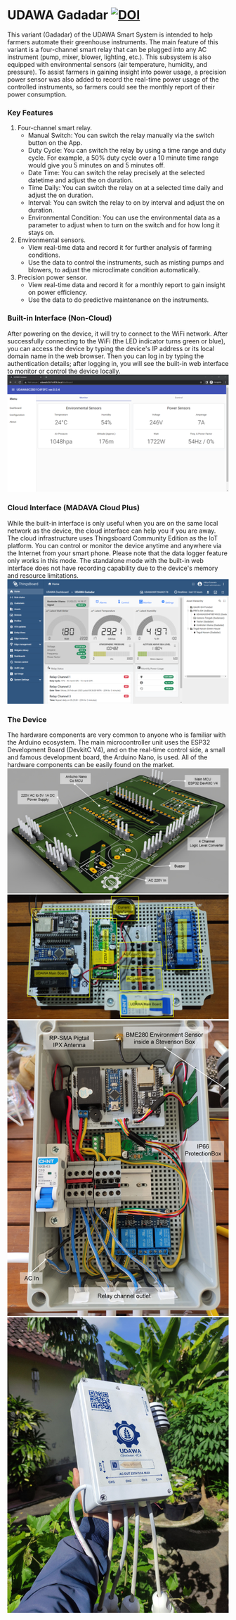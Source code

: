 # UDAWA Gadadar [![DOI](https://zenodo.org/badge/DOI/10.5281/zenodo.5774602.svg)](https://doi.org/10.5281/zenodo.5774602)
This variant (Gadadar) of the UDAWA Smart System is intended to help farmers automate their greenhouse instruments. The main feature of this variant is a four-channel smart relay that can be plugged into any AC instrument (pump, mixer, blower, lighting, etc.). This subsystem is also equipped with environmental sensors (air temperature, humidity, and pressure). To assist farmers in gaining insight into power usage, a precision power sensor was also added to record the real-time power usage of the controlled instruments, so farmers could see the monthly report of their power consumption.

### Key Features
1. Four-channel smart relay.
    - Manual Switch: You can switch the relay manually via the switch button on the App.
    - Duty Cycle: You can switch the relay by using a time range and duty cycle. For example, a 50% duty cycle over a 10 minute time range would give you 5 minutes on and 5 minutes off.
    - Date Time: You can switch the relay precisely at the selected datetime and adjust the on duration.
    - Time Daily: You can switch the relay on at a selected time daily and adjust the on duration.
    - Interval: You can switch the relay to on by interval and adjust the on duration.
    - Environmental Condition: You can use the environmental data as a parameter to adjust when to turn on the switch and for how long it stays on.
2. Environmental sensors.
    - View real-time data and record it for further analysis of farming conditions.
    - Use the data to control the instruments, such as misting pumps and blowers, to adjust the microclimate condition automatically.
3. Precision power sensor.
    - View real-time data and record it for a monthly report to gain insight on power efficiency.
    - Use the data to do predictive maintenance on the instruments.
    
### Built-in Interface (Non-Cloud)
After powering on the device, it will try to connect to the WiFi network. After successfully connecting to the WiFi (the LED indicator turns green or blue), you can access the device by typing the device's IP address or its local domain name in the web browser. Then you can log in by typing the authentication details; after logging in, you will see the built-in web interface to monitor or control the device locally.
![UDAWA Gadadar - Built-in web interface](Interface/Screenshot/Built-in%20Web%20Interface.png)


### Cloud Interface (MADAVA Cloud Plus)
While the built-in interface is only useful when you are on the same local network as the device, the cloud interface can help you if you are away. The cloud infrastructure uses Thingsboard Community Edition as the IoT platform. You can control or monitor the device anytime and anywhere via the Internet from your smart phone. Please note that the data logger feature only works in this mode. The standalone mode with the built-in web interface does not have recording capability due to the device's memory and resource limitations.
![UDAWA Gadadar - Cloud web interface](Interface/Screenshot/Cloud%20Web%20Interface.png)

### The Device
The hardware components are very common to anyone who is familiar with the Arduino ecosystem. The main microcontroller unit uses the ESP32 Development Board (DevkitC V4), and on the real-time control side, a small and famous development board, the Arduino Nano, is used. All of the hardware components can be easily found on the market.
![UDAWA Gadadar - PCB Design](Hardware/Rendered%20Image/UDWA%20Gadadar%20-%20PCB.jpg)
![UDAWA Gadadar - Base Plate](Hardware/Rendered%20Image/UDAWA%20Gadadar%20-%20Base%20Plate.jpg)
![UDAWA Gadadar - Box](Hardware/Rendered%20Image/UDAWA%20Gadadar%20-%20Box.jpg)
![UDAWA Gadadar - Device](Docs/img/UDAWA%20Gadadar%20-%20Device.jpg)
